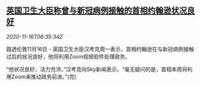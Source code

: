 <!--1605516911000-->
[英国卫生大臣称曾与新冠病例接触的首相约翰逊状况良好](https://cn.reuters.com/article/uk-boris-johnson-health-1116-idCNKBS27W0TA)
------

<div><i>2020-11-16T08:35:34Z</i></div><p>路透伦敦11月16日 - 英国卫生大臣汉考克周一表示，首相约翰逊在与新冠病例接触过后的状况良好，他将利用Zoom视频软件处理政务。</p><p>“他状况良好，活力充沛，”汉考克向Sky新闻表示。“毫无疑问的是，首相本周将利用Zoom来推动政务前进。”(完)</p>
